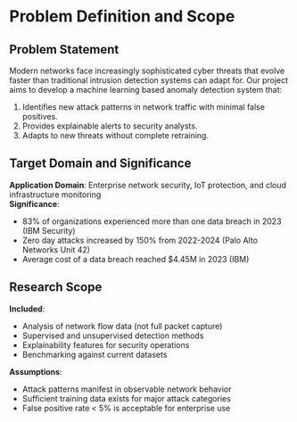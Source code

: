 # Problem Definition and Scope

## Problem Statement
Modern networks face increasingly sophisticated cyber threats that evolve faster than traditional intrusion detection systems can adapt for. Our project aims to develop a machine learning based anomaly detection system that:
1. Identifies new attack patterns in network traffic with minimal false positives.
2. Provides explainable alerts to security analysts.
3. Adapts to new threats without complete retraining.

## Target Domain and Significance
**Application Domain**: Enterprise network security, IoT protection, and cloud infrastructure monitoring  
**Significance**:
- 83% of organizations experienced more than one data breach in 2023 (IBM Security)
- Zero day attacks increased by 150% from 2022-2024 (Palo Alto Networks Unit 42)
- Average cost of a data breach reached $4.45M in 2023 (IBM)

## Research Scope
**Included**:
- Analysis of network flow data (not full packet capture)
- Supervised and unsupervised detection methods
- Explainability features for security operations
- Benchmarking against current datasets

**Assumptions**:
- Attack patterns manifest in observable network behavior
- Sufficient training data exists for major attack categories
- False positive rate < 5% is acceptable for enterprise use
